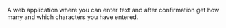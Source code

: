 A web application where you can enter text and after confirmation get how many and which characters you have entered.